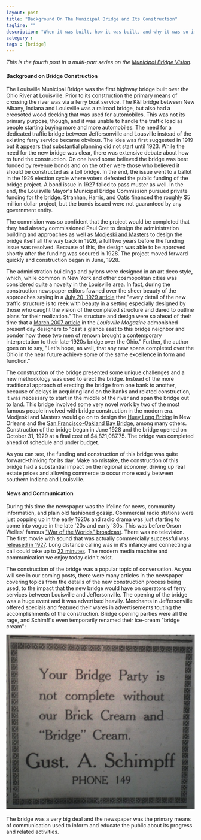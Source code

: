 ```yaml
---
layout: post
title: "Background On The Municipal Bridge and Its Construction"
tagline: ""
description: "When it was built, how it was built, and why it was so important."
category : 
tags : [bridge]
---
```

_This is the fourth post in a multi-part series on the <a href="/tags.html#bridge-ref">Municipal Bridge Vision</a>._

#### Background on Bridge Construction

The Louisville Municipal Bridge was the first highway bridge built over the Ohio River at Louisville.  Prior to its construction the primary means of crossing the river was via a ferry boat service.  The K&I bridge between New Albany, Indiana and Louisville was a railroad bridge, but also had a creosoted wood decking that was used for automobiles.  This was not its primary purpose, though, and it was unable to handle the traffic load as people starting buying more and more automobiles.  The need for a dedicated traffic bridge between Jeffersonville and Lousville instead of the existing ferry service became obvious.  The idea was first suggested in 1919 but it appears that substantial planning did not start until 1923.  While the need for the new bridge was clear, there was extensive debate about how to fund the construction.  On one hand some believed the bridge was best funded by revenue bonds and on the other were those who believed it should be constructed as a toll bridge.  In the end, the issue went to a ballot in the 1926 election cycle where voters defeated the public funding of the bridge project.   A bond issue in 1927 failed to pass muster as well.  In the end, the Louisville Mayor's Municipal Bridge Commission pursued private funding for the bridge.  Stranhan, Harris, and Oatis financed the roughly $5 million dollar project, but the bonds issued were not guaranteed by any government entity.  

The commision was so confident that the project would be completed that they had already commissioned Paul Cret to design the administration building and approaches as well as [Modjeski and Masters](http://www.modjeski.com/) to design the bridge itself all the way back in 1926, a full two years before the funding issue was resolved.  Because of this, the design was able to be approved shortly after the funding was secured in 1928.  The project moved forward quickly and construction began in June, 1928.  

The administration buildings and pylons were designed in an art deco style, which, while common in New York and other cosmopolitan cities was considered quite a novelty in the Louisville area.  In fact, during the construction newspaper editors fawned over the sheer beauty of the approaches saying in a [July 20, 1929 article](/assets/Bridge/19290720.pdf) that "every detail of the new traffic structure is to reek with beauty in a setting especially designed by those who caught the vision of the completed structure and dared to outline plans for their realization."  The structure and design were so ahead of their time that a [March 2007 article](http://www.loumag.com/articledisplay.aspx?id=36106759) in the _Louisville Magazine_ admonished present day designers to "cast a glance east to this bridge neighbor and ponder how these two men of renown brought a contemporary interpretation to their late-1920s bridge over the Ohio."  Further, the author goes on to say, "Let's hope, as well, that any new spans completed over the Ohio in the near future achieve some of the same excellence in form and function."  

The construction of the bridge presented some unique challenges and a new methodology was used to erect the bridge.  Instead of the more traditional approach of erecting the bridge from one bank to another, because of delays in acquiring land on the banks and related construction, it was necessary to start in the middle of the river and span the bridge out to land.   This bridge involved some very novel work by two of the most famous people involved with bridge construction in the modern era.  Modjeski and Masters would go on to design the <a href="http://en.wikipedia.org/wiki/Huey_P._Long_Bridge_(Jefferson_Parish)">Huey Long Bridge</a> in New Orleans and the [San Francisco-Oakland Bay Bridge](http://en.wikipedia.org/wiki/San_Francisco%E2%80%93Oakland_Bay_Bridge), among many others.   Construction of the bridge began in June 1928 and the bridge opened on October 31, 1929  at a final cost of $4,821,087.75.  The bridge was completed ahead of schedule and under budget.

As you can see, the funding and construction of this bridge was quite forward-thinking for its day.  Make no mistake, the construction of this bridge had a substantial impact on the regional economy, driving up real estate prices and allowing commerce to occur more easily between southern Indiana and Louisville. 

#### News and Communication

During this time the newspaper was the lifeline for news, community information, and plain old fashioned gossip.  Commercial radio stations were just popping up in the early 1920s and radio drama was just starting to come into vogue in the late '20s and early '30s.  This was before Orson Welles' famous <a href="http://en.wikipedia.org/wiki/The_War_of_the_Worlds_(radio_drama)">"War of the Worlds" broadcast</a>.  There was no television.  The first movie with sound that was actually commercially successful was [released in 1927](http://en.wikipedia.org/wiki/Silent_movies).  Long distance calling was in it's infancy and connecting a call could take up to [23 minutes](http://en.wikipedia.org/wiki/Long-distance_calling).  The modern media machine and communication we enjoy today didn't exist.

The construction of the bridge was a popular topic of conversation.  As you will see in our coming posts, there were many articles in the newspaper covering topics from the details of the new construction process being used, to the impact that the new bridge would have on operators of ferry services between Louisville and Jeffersonville.  The opening of the bridge was a huge event and it was advertised heavily.  Merchants in Jeffersonville offered specials and featured their wares in advertisements touting the accomplishments of the construction.  Bridge opening parties were all the rage, and Schimff's even temporarily renamed their ice-cream "bridge cream":

<img src="/assets/Bridge/BridgeCream.jpg" class="img-polaroid pagination-centered" alt="Schimpff's renamed their ice cream bridge cream." />

The bridge was a very big deal and the newspaper was the primary means of communication used to inform and educate the public about its progress and related activities.

